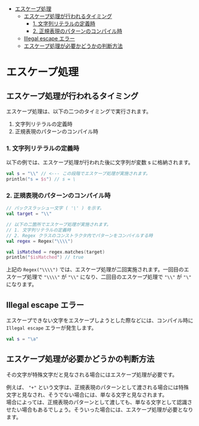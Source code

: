 - [エスケープ処理](#エスケープ処理)
  - [エスケープ処理が行われるタイミング](#エスケープ処理が行われるタイミング)
    - [1. 文字列リテラルの定義時](#1-文字列リテラルの定義時)
    - [2. 正規表現のパターンのコンパイル時](#2-正規表現のパターンのコンパイル時)
  - [Illegal escape エラー](#illegal-escape-エラー)
  - [エスケープ処理が必要かどうかの判断方法](#エスケープ処理が必要かどうかの判断方法)


# エスケープ処理

## エスケープ処理が行われるタイミング

エスケープ処理は、以下の二つのタイミングで実行されます。

1. 文字列リテラルの定義時
2. 正規表現のパターンのコンパイル時

### 1. 文字列リテラルの定義時

以下の例では、エスケープ処理が行われた後に文字列が変数 s に格納されます。

```kotlin
val s = "\\" // <--- この段階でエスケープ処理が実施されます。
println("s = $s") // s = \
```


### 2. 正規表現のパターンのコンパイル時

```kotlin
// バックスラッシュ一文字 ( '\' ) を示す。
val target = "\\"

// 以下の二箇所でエスケープ処理が実施されます。
// 1. 文字列リテラルの定義時
// 2. Regex クラスのコンストラクタ内でパターンをコンパイルする時
val regex = Regex("\\\\")

val isMatched = regex.matches(target)
println("$isMatched") // true
```

上記の `Regex("\\\\")` では、エスケープ処理が二回実施されます。一回目のエスケープ処理で `"\\\\"` が `"\\"` になり、二回目のエスケープ処理で `"\\"` が `"\"` になります。


## Illegal escape エラー

エスケープできない文字をエスケープしようとした際などには、コンパイル時に `Illegal escape` エラーが発生します。

```kotlin
val s = "\a"
```


## エスケープ処理が必要かどうかの判断方法

その文字が特殊文字だと見なされる場合にはエスケープ処理が必要です。

例えば、 `"+"` という文字は、正規表現のパターンとして渡される場合には特殊文字と見なされ、そうでない場合には、単なる文字と見なされます。  
場合によっては、正規表現のパターンとして渡しても、単なる文字として認識させたい場合もあるでしょう。そういった場合には、エスケープ処理が必要となります。


